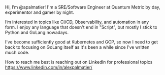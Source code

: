 Hi, I’m @apalmatier! I'm a SRE/Software Engineer at Quantum Metric by day, experimentor and gamer by night.

I’m interested in topics like CI/CD, Observability, and automation in any form. I enjoy any language that doesn't end in "Script", but mostly I stick to Python and GoLang nowadays.

I've become sufficiently good at Kubernetes and GCP, so now I need to get back to focusing on GoLang itself as it's been a while since I've written much code.

How to reach me best is reaching out on LinkedIn for professional topics https://www.linkedin.com/in/alexpalmatier/

<!---
apalmatier/apalmatier is a ✨ special ✨ repository because its `README.md` (this file) appears on your GitHub profile.
You can click the Preview link to take a look at your changes.
--->
